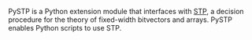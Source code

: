 PySTP is a Python extension module that interfaces with [STP](http://sites.google.com/site/stpfastprover/), a decision procedure for the theory of fixed-width bitvectors and arrays. PySTP enables Python scripts to use STP.